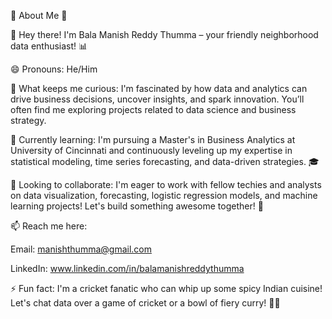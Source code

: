 🌟 About Me 🌟

👋 Hey there! I'm Bala Manish Reddy Thumma – your friendly neighborhood data enthusiast! 📊

😄 Pronouns: He/Him

👀 What keeps me curious:
I'm fascinated by how data and analytics can drive business decisions, uncover insights, and spark innovation. You’ll often find me exploring projects related to data science and business strategy.

🌱 Currently learning:
I'm pursuing a Master's in Business Analytics at University of Cincinnati and continuously leveling up my expertise in statistical modeling, time series forecasting, and data-driven strategies. 🎓

💞️ Looking to collaborate:
I'm eager to work with fellow techies and analysts on data visualization, forecasting, logistic regression models, and machine learning projects! Let's build something awesome together! 🚀

📫 Reach me here:

Email: manishthumma@gmail.com

LinkedIn: www.linkedin.com/in/balamanishreddythumma

⚡ Fun fact:
I'm a cricket fanatic who can whip up some spicy Indian cuisine! Let's chat data over a game of cricket or a bowl of fiery curry! 🏏🔥

<!---
ManishThumma/ManishThumma is a ✨ special ✨ repository because its `README.md` (this file) appears on your GitHub profile.
You can click the Preview link to take a look at your changes.
--->

